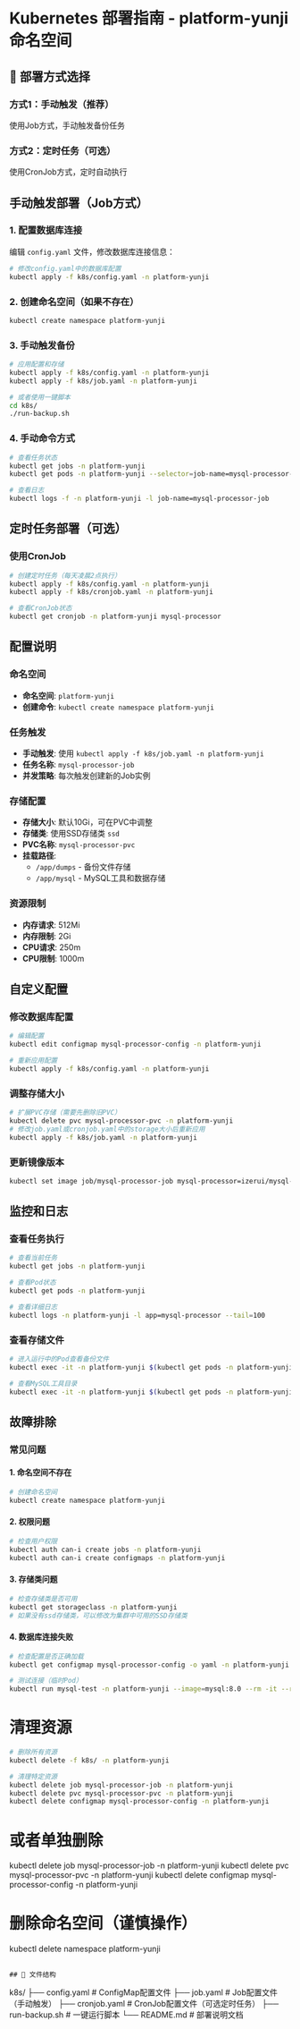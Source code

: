 # Kubernetes 部署指南 - platform-yunji命名空间

## 🚀 部署方式选择

### 方式1：手动触发（推荐）
使用Job方式，手动触发备份任务

### 方式2：定时任务（可选）
使用CronJob方式，定时自动执行

## 手动触发部署（Job方式）

### 1. 配置数据库连接
编辑 `config.yaml` 文件，修改数据库连接信息：
```bash
# 修改config.yaml中的数据库配置
kubectl apply -f k8s/config.yaml -n platform-yunji
```

### 2. 创建命名空间（如果不存在）
```bash
kubectl create namespace platform-yunji
```

### 3. 手动触发备份
```bash
# 应用配置和存储
kubectl apply -f k8s/config.yaml -n platform-yunji
kubectl apply -f k8s/job.yaml -n platform-yunji

# 或者使用一键脚本
cd k8s/
./run-backup.sh
```

### 4. 手动命令方式
```bash
# 查看任务状态
kubectl get jobs -n platform-yunji
kubectl get pods -n platform-yunji --selector=job-name=mysql-processor-job

# 查看日志
kubectl logs -f -n platform-yunji -l job-name=mysql-processor-job
```

## 定时任务部署（可选）

### 使用CronJob
```bash
# 创建定时任务（每天凌晨2点执行）
kubectl apply -f k8s/config.yaml -n platform-yunji
kubectl apply -f k8s/cronjob.yaml -n platform-yunji

# 查看CronJob状态
kubectl get cronjob -n platform-yunji mysql-processor
```

## 配置说明

### 命名空间
- **命名空间**: `platform-yunji`
- **创建命令**: `kubectl create namespace platform-yunji`

### 任务触发
- **手动触发**: 使用 `kubectl apply -f k8s/job.yaml -n platform-yunji`
- **任务名称**: `mysql-processor-job`
- **并发策略**: 每次触发创建新的Job实例

### 存储配置
- **存储大小**: 默认10Gi，可在PVC中调整
- **存储类**: 使用SSD存储类 `ssd`
- **PVC名称**: `mysql-processor-pvc`
- **挂载路径**:
  - `/app/dumps` - 备份文件存储
  - `/app/mysql` - MySQL工具和数据存储

### 资源限制
- **内存请求**: 512Mi
- **内存限制**: 2Gi
- **CPU请求**: 250m
- **CPU限制**: 1000m

## 自定义配置

### 修改数据库配置
```bash
# 编辑配置
kubectl edit configmap mysql-processor-config -n platform-yunji

# 重新应用配置
kubectl apply -f k8s/config.yaml -n platform-yunji
```

### 调整存储大小
```bash
# 扩展PVC存储（需要先删除旧PVC）
kubectl delete pvc mysql-processor-pvc -n platform-yunji
# 修改job.yaml或cronjob.yaml中的storage大小后重新应用
kubectl apply -f k8s/job.yaml -n platform-yunji
```

### 更新镜像版本
```bash
kubectl set image job/mysql-processor-job mysql-processor=izerui/mysql-processor:v1.1.0 -n platform-yunji
```

## 监控和日志

### 查看任务执行
```bash
# 查看当前任务
kubectl get jobs -n platform-yunji

# 查看Pod状态
kubectl get pods -n platform-yunji

# 查看详细日志
kubectl logs -n platform-yunji -l app=mysql-processor --tail=100
```

### 查看存储文件
```bash
# 进入运行中的Pod查看备份文件
kubectl exec -it -n platform-yunji $(kubectl get pods -n platform-yunji --selector=job-name=mysql-processor-job --sort-by=.metadata.creationTimestamp -o jsonpath='{.items[0].metadata.name}') -- ls -la /app/dumps/

# 查看MySQL工具目录
kubectl exec -it -n platform-yunji $(kubectl get pods -n platform-yunji --selector=job-name=mysql-processor-job --sort-by=.metadata.creationTimestamp -o jsonpath='{.items[0].metadata.name}') -- ls -la /app/mysql/
```

## 故障排除

### 常见问题

#### 1. 命名空间不存在
```bash
# 创建命名空间
kubectl create namespace platform-yunji
```

#### 2. 权限问题
```bash
# 检查用户权限
kubectl auth can-i create jobs -n platform-yunji
kubectl auth can-i create configmaps -n platform-yunji
```

#### 3. 存储类问题
```bash
# 检查存储类是否可用
kubectl get storageclass -n platform-yunji
# 如果没有ssd存储类，可以修改为集群中可用的SSD存储类
```

#### 4. 数据库连接失败
```bash
# 检查配置是否正确加载
kubectl get configmap mysql-processor-config -o yaml -n platform-yunji

# 测试连接（临时Pod）
kubectl run mysql-test -n platform-yunji --image=mysql:8.0 --rm -it --restart=Never -- mysql -h<source-host> -u<user> -p<password>
```

# 清理资源
```bash
# 删除所有资源
kubectl delete -f k8s/ -n platform-yunji

# 清理特定资源
kubectl delete job mysql-processor-job -n platform-yunji
kubectl delete pvc mysql-processor-pvc -n platform-yunji
kubectl delete configmap mysql-processor-config -n platform-yunji
```

# 或者单独删除
kubectl delete job mysql-processor-job -n platform-yunji
kubectl delete pvc mysql-processor-pvc -n platform-yunji
kubectl delete configmap mysql-processor-config -n platform-yunji

# 删除命名空间（谨慎操作）
kubectl delete namespace platform-yunji
```

## 📁 文件结构
```
k8s/
├── config.yaml          # ConfigMap配置文件
├── job.yaml            # Job配置文件（手动触发）
├── cronjob.yaml        # CronJob配置文件（可选定时任务）
├── run-backup.sh       # 一键运行脚本
└── README.md           # 部署说明文档
```
